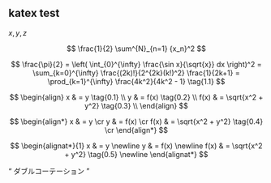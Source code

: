 ## katex test

$x, y, z$

$$
\frac{1}{2} \sum^{N}_{n=1} {x_n}^2
$$

$$
  \frac{\pi}{2} =
  \left( \int_{0}^{\infty} \frac{\sin x}{\sqrt{x}} dx \right)^2 =
  \sum_{k=0}^{\infty} \frac{(2k)!}{2^{2k}(k!)^2} \frac{1}{2k+1} =
  \prod_{k=1}^{\infty} \frac{4k^2}{4k^2 - 1} \tag{1.1}
$$

$$
\begin{align}
  x & = y \tag{0.1} \\
  y & = f(x) \tag{0.2} \\
  f(x) & = \sqrt{x^2 + y^2} \tag{0.3} \\
\end{align}
$$

$$
\begin{align*}
  x & = y \cr
  y & = f(x) \cr
  f(x) & = \sqrt{x^2 + y^2} \tag{0.4} \cr
\end{align*}
$$

$$
\begin{alignat*}{1}
  x & = y \newline
  y & = f(x) \newline
  f(x) & = \sqrt{x^2 + y^2} \tag{0.5} \newline
\end{alignat*}
$$

$\text{ `` ダブルコーテーション '' }$

